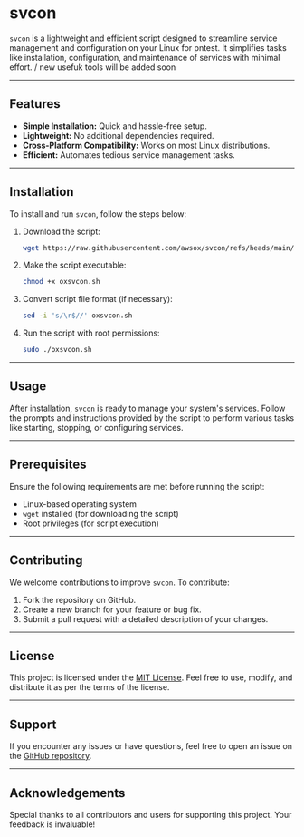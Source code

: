 # svcon

`svcon` is a lightweight and efficient script designed to streamline service management and configuration on your Linux for pntest. It simplifies tasks like installation, configuration, and maintenance of services with minimal effort. / new usefuk tools will be added soon

---

## Features

- **Simple Installation:** Quick and hassle-free setup.
- **Lightweight:** No additional dependencies required.
- **Cross-Platform Compatibility:** Works on most Linux distributions.
- **Efficient:** Automates tedious service management tasks.

---

## Installation

To install and run `svcon`, follow the steps below:

1. Download the script:
   ```bash
   wget https://raw.githubusercontent.com/awsox/svcon/refs/heads/main/oxsvcon.sh
   ```

2. Make the script executable:
   ```bash
   chmod +x oxsvcon.sh
   ```

3. Convert script file format (if necessary):
   ```bash
   sed -i 's/\r$//' oxsvcon.sh
   ```

4. Run the script with root permissions:
   ```bash
   sudo ./oxsvcon.sh
   ```

---

## Usage

After installation, `svcon` is ready to manage your system's services. Follow the prompts and instructions provided by the script to perform various tasks like starting, stopping, or configuring services.

---

## Prerequisites

Ensure the following requirements are met before running the script:

- Linux-based operating system
- `wget` installed (for downloading the script)
- Root privileges (for script execution)

---

## Contributing

We welcome contributions to improve `svcon`. To contribute:

1. Fork the repository on GitHub.
2. Create a new branch for your feature or bug fix.
3. Submit a pull request with a detailed description of your changes.

---

## License

This project is licensed under the [MIT License](LICENSE). Feel free to use, modify, and distribute it as per the terms of the license.

---

## Support

If you encounter any issues or have questions, feel free to open an issue on the [GitHub repository](https://github.com/awsox/svcon/issues).

---

## Acknowledgements

Special thanks to all contributors and users for supporting this project. Your feedback is invaluable!
